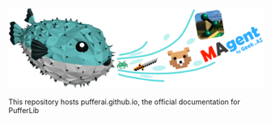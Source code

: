 ![](https://raw.githubusercontent.com/PufferAI/pufferai.github.io/0.6/docs/source/resource/header.png)

This repository hosts pufferai.github.io, the official documentation for PufferLib
